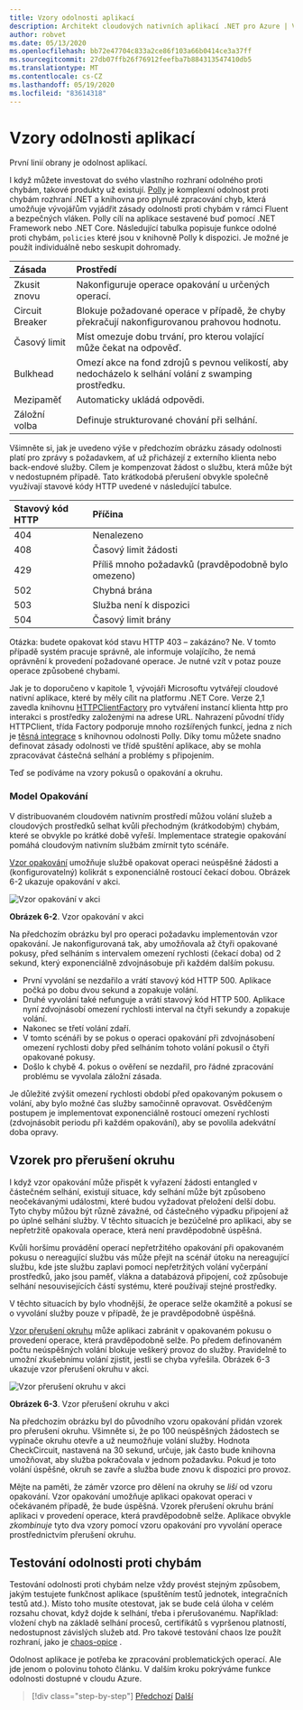 ```yaml
---
title: Vzory odolnosti aplikací
description: Architekt cloudových nativních aplikací .NET pro Azure | Vzory odolnosti aplikací
author: robvet
ms.date: 05/13/2020
ms.openlocfilehash: bb72e47704c833a2ce86f103a66b0414ce3a37ff
ms.sourcegitcommit: 27db07ffb26f76912feefba7b884313547410db5
ms.translationtype: MT
ms.contentlocale: cs-CZ
ms.lasthandoff: 05/19/2020
ms.locfileid: "83614318"
---
```

# <a name="application-resiliency-patterns"></a>Vzory odolnosti aplikací

První linií obrany je odolnost aplikací.

I když můžete investovat do svého vlastního rozhraní odolného proti chybám, takové produkty už existují. [Polly](http://www.thepollyproject.org/) je komplexní odolnost proti chybám rozhraní .NET a knihovna pro plynulé zpracování chyb, která umožňuje vývojářům vyjádřit zásady odolnosti proti chybám v rámci Fluent a bezpečných vláken. Polly cílí na aplikace sestavené buď pomocí .NET Framework nebo .NET Core. Následující tabulka popisuje funkce odolné proti chybám, `policies` které jsou v knihovně Polly k dispozici. Je možné je použít individuálně nebo seskupit dohromady.

| Zásada | Prostředí |
| :-------- | :-------- |
| Zkusit znovu | Nakonfiguruje operace opakování u určených operací. |
| Circuit Breaker | Blokuje požadované operace v případě, že chyby překračují nakonfigurovanou prahovou hodnotu. |
| Časový limit | Míst omezuje dobu trvání, pro kterou volající může čekat na odpověď. |
| Bulkhead | Omezí akce na fond zdrojů s pevnou velikostí, aby nedocházelo k selhání volání z swamping prostředku. |
| Mezipaměť | Automaticky ukládá odpovědi. |
| Záložní volba | Definuje strukturované chování při selhání. |

Všimněte si, jak je uvedeno výše v předchozím obrázku zásady odolnosti platí pro zprávy s požadavkem, ať už přicházejí z externího klienta nebo back-endové služby. Cílem je kompenzovat žádost o službu, která může být v nedostupném případě. Tato krátkodobá přerušení obvykle společně využívají stavové kódy HTTP uvedené v následující tabulce.

| Stavový kód HTTP| Příčina |
| :-------- | :-------- |
| 404 | Nenalezeno |
| 408 | Časový limit žádosti |
| 429 | Příliš mnoho požadavků (pravděpodobně bylo omezeno) |
| 502 | Chybná brána |
| 503 | Služba není k dispozici |
| 504 | Časový limit brány |

Otázka: budete opakovat kód stavu HTTP 403 – zakázáno? Ne. V tomto případě systém pracuje správně, ale informuje volajícího, že nemá oprávnění k provedení požadované operace. Je nutné vzít v potaz pouze operace způsobené chybami.

Jak je to doporučeno v kapitole 1, vývojáři Microsoftu vytvářejí cloudové nativní aplikace, které by měly cílit na platformu .NET Core. Verze 2,1 zavedla knihovnu [HTTPClientFactory](https://www.stevejgordon.co.uk/introduction-to-httpclientfactory-aspnetcore) pro vytváření instancí klienta http pro interakci s prostředky založenými na adrese URL. Nahrazení původní třídy HTTPClient, třída Factory podporuje mnoho rozšířených funkcí, jedna z nich je [těsná integrace](../microservices/implement-resilient-applications/implement-http-call-retries-exponential-backoff-polly.md) s knihovnou odolnosti Polly. Díky tomu můžete snadno definovat zásady odolnosti ve třídě spuštění aplikace, aby se mohla zpracovávat částečná selhání a problémy s připojením.

Teď se podíváme na vzory pokusů o opakování a okruhu.

### <a name="retry-pattern"></a>Model Opakování

V distribuovaném cloudovém nativním prostředí můžou volání služeb a cloudových prostředků selhat kvůli přechodným (krátkodobým) chybám, které se obvykle po krátké době vyřeší. Implementace strategie opakování pomáhá cloudovým nativním službám zmírnit tyto scénáře.

[Vzor opakování](https://docs.microsoft.com/azure/architecture/patterns/retry) umožňuje službě opakovat operaci neúspěšné žádosti a (konfigurovatelný) kolikrát s exponenciálně rostoucí čekací dobou. Obrázek 6-2 ukazuje opakování v akci.

![Vzor opakování v akci](./media/retry-pattern.png)

**Obrázek 6-2**. Vzor opakování v akci

Na předchozím obrázku byl pro operaci požadavku implementován vzor opakování. Je nakonfigurovaná tak, aby umožňovala až čtyři opakované pokusy, před selháním s intervalem omezení rychlosti (čekací doba) od 2 sekund, který exponenciálně zdvojnásobuje při každém dalším pokusu.

- První vyvolání se nezdařilo a vrátí stavový kód HTTP 500. Aplikace počká po dobu dvou sekund a zopakuje volání.
- Druhé vyvolání také nefunguje a vrátí stavový kód HTTP 500. Aplikace nyní zdvojnásobí omezení rychlosti interval na čtyři sekundy a zopakuje volání.
- Nakonec se třetí volání zdaří.
- V tomto scénáři by se pokus o operaci opakování při zdvojnásobení omezení rychlosti doby před selháním tohoto volání pokusil o čtyři opakované pokusy.
- Došlo k chybě 4. pokus o ověření se nezdařil, pro řádné zpracování problému se vyvolala záložní zásada.

Je důležité zvýšit omezení rychlosti období před opakovaným pokusem o volání, aby bylo možné čas služby samočinně opravovat. Osvědčeným postupem je implementovat exponenciálně rostoucí omezení rychlosti (zdvojnásobit periodu při každém opakování), aby se povolila adekvátní doba opravy.

## <a name="circuit-breaker-pattern"></a>Vzorek pro přerušení okruhu

I když vzor opakování může přispět k vyřazení žádosti entangled v částečném selhání, existují situace, kdy selhání může být způsobeno neočekávanými událostmi, které budou vyžadovat přeložení delší dobu. Tyto chyby můžou být různě závažné, od částečného výpadku připojení až po úplné selhání služby. V těchto situacích je bezúčelné pro aplikaci, aby se nepřetržitě opakovala operace, která není pravděpodobně úspěšná.

Kvůli horšímu provádění operací nepřetržitého opakování při opakovaném pokusu o nereagující službu vás může přejít na scénář útoku na nereagující službu, kde jste službu zaplavi pomocí nepřetržitých volání vyčerpání prostředků, jako jsou paměť, vlákna a databázová připojení, což způsobuje selhání nesouvisejících částí systému, které používají stejné prostředky.

V těchto situacích by bylo vhodnější, že operace selže okamžitě a pokusí se o vyvolání služby pouze v případě, že je pravděpodobně úspěšná.

[Vzor přerušení okruhu](https://docs.microsoft.com/azure/architecture/patterns/circuit-breaker) může aplikaci zabránit v opakovaném pokusu o provedení operace, která pravděpodobně selže. Po předem definovaném počtu neúspěšných volání blokuje veškerý provoz do služby. Pravidelně to umožní zkušebnímu volání zjistit, jestli se chyba vyřešila. Obrázek 6-3 ukazuje vzor přerušení okruhu v akci.

![Vzor přerušení okruhu v akci](./media/circuit-breaker-pattern.png)

**Obrázek 6-3**. Vzor přerušení okruhu v akci

Na předchozím obrázku byl do původního vzoru opakování přidán vzorek pro přerušení okruhu. Všimněte si, že po 100 neúspěšných žádostech se vypínače okruhu otevře a už neumožňuje volání služby. Hodnota CheckCircuit, nastavená na 30 sekund, určuje, jak často bude knihovna umožňovat, aby služba pokračovala v jednom požadavku. Pokud je toto volání úspěšné, okruh se zavře a služba bude znovu k dispozici pro provoz.

Mějte na paměti, že záměr vzorce pro dělení na okruhy se *liší* od vzoru opakování. Vzor opakování umožňuje aplikaci opakovat operaci v očekávaném případě, že bude úspěšná. Vzorek přerušení okruhu brání aplikaci v provedení operace, která pravděpodobně selže. Aplikace obvykle *zkombinuje* tyto dva vzory pomocí vzoru opakování pro vyvolání operace prostřednictvím přerušení okruhu.

## <a name="testing-for-resiliency"></a>Testování odolnosti proti chybám

Testování odolnosti proti chybám nelze vždy provést stejným způsobem, jakým testujete funkčnost aplikace (spuštěním testů jednotek, integračních testů atd.). Místo toho musíte otestovat, jak se bude celá úloha v celém rozsahu chovat, když dojde k selhání, třeba i přerušovanému. Například: vložení chyb na základě selhání procesů, certifikátů s vypršenou platností, nedostupnost závislých služeb atd. Pro takové testování chaos lze použít rozhraní, jako je [chaos-opice](https://github.com/Netflix/chaosmonkey) .

Odolnost aplikace je potřeba ke zpracování problematických operací. Ale jde jenom o polovinu tohoto článku. V dalším kroku pokrýváme funkce odolnosti dostupné v cloudu Azure.

>[!div class="step-by-step"]
>[Předchozí](resiliency.md) 
> [Další](infrastructure-resiliency-azure.md)
